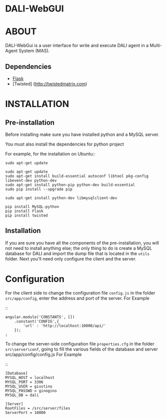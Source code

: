 DALI-WebGUI
===========

ABOUT
=====
DALI-WebGui is a user interface for write and execute DALI agent in a Multi-Agent System (MAS).

## Dependencies
* [Flask](http://flask.pocoo.org)
* [Twisted] (http://twistedmatrix.com)

INSTALLATION
============

Pre-installation
---------------
Before installing make sure you have installed python and a MySQL server.

You must also install the dependencies for python project

For example, for the installation on Ubuntu::

	sudo apt-get update

	sudo apt-get update
	sudo apt-get install build-essential autoconf libtool pkg-config libevent-dev python-dev
	sudo apt-get install python-pip python-dev build-essential
	sudo pip install --upgrade pip

	sudo apt-get install python-dev libmysqlclient-dev

	pip install MySQL-python
	pip install Flask
	pip install twisted

	
Installation
---------------
If you are sure you have all the components of the pre-installation, you will not need to install anything else; the only thing to do is create a MySQL database for DALI and import the dump file that is located in the ``utils`` folder. 
Next you'll need only configure the client and the server.


Configuration
===========
For the client side to change the configuration file ``config.js`` in the folder ``src/app/config``, enter the address and port of the server. 
For Example

::

	angular.module('CONSTANTS', [])
		.constant('CONFIG',{
			'url' : 'http://localhost:10000/api/'
		});
	;

To change the server-side configuration file ``properties.cfg`` in the folder ``src\server\conf``, going to fill the various fields of the database and server
src/app/config/config.js
For Example

::

	[Database]
	MYSQL_HOST = localhost
	MYSQL_PORT = 3306
	MYSQL_USER = giustino
	MYSQL_PASSWD = ginogino
	MYSQL_DB = dali

	[Server]
	RootFiles = /src/server/files
	ServerPort = 10000
